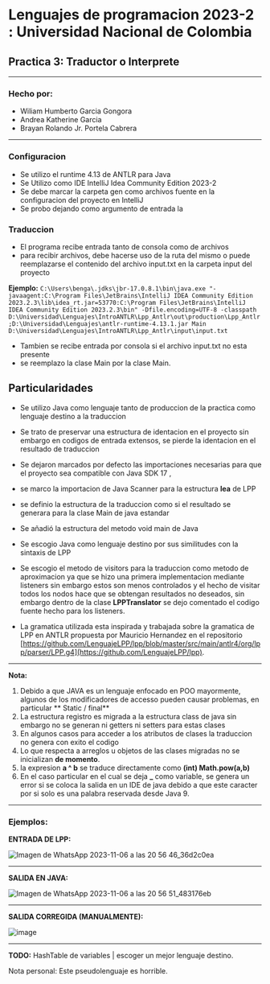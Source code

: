 # Lenguajes de programacion 2023-2 : Universidad Nacional de Colombia

## Practica 3: Traductor o Interprete

---
### Hecho por:
- Wiliam Humberto Garcia Gongora
- Andrea Katherine Garcia
- Brayan Rolando Jr. Portela Cabrera 
---

### Configuracion

- Se utilizo el runtime 4.13 de ANTLR para Java
- Se Utilizo como IDE IntelliJ Idea Community Edition 2023-2
- Se debe marcar la carpeta gen como archivos fuente en la configuracion del proyecto en IntelliJ
- Se probo dejando como argumento de entrada la 

### Traduccion

- El programa recibe entrada tanto de consola como de archivos
- para recibir archivos, debe hacerse uso de la ruta del mismo o puede reemplazarse el contenido del archivo input.txt en la carpeta input del proyecto

**Ejemplo:**
``` C:\Users\benga\.jdks\jbr-17.0.8.1\bin\java.exe "-javaagent:C:\Program Files\JetBrains\IntelliJ IDEA Community Edition 2023.2.3\lib\idea_rt.jar=53770:C:\Program Files\JetBrains\IntelliJ IDEA Community Edition 2023.2.3\bin" -Dfile.encoding=UTF-8 -classpath D:\Universidad\Lenguajes\IntroANTLR\Lpp_Antlr\out\production\Lpp_Antlr;D:\Universidad\Lenguajes\antlr-runtime-4.13.1.jar Main D:\Universidad\Lenguajes\IntroANTLR\Lpp_Antlr\input\input.txt ```

- Tambien se recibe entrada por consola si el archivo input.txt no esta presente
- se reemplazo la clase Main por la clase Main.

## Particularidades

- Se utilizo Java como lenguaje tanto de produccion de la practica como lenguaje destino a la traduccion
- Se trato de preservar una estructura de identacion en el proyecto sin embargo en codigos de entrada extensos, se pierde la identacion en el resultado de traduccion
- Se dejaron marcados por defecto las importaciones necesarias para que el proyecto sea compatible con Java SDK 17 ,
- se marco la importacion de Java Scanner para la estructura **lea** de LPP
- se definio la estructura de la traduccion como si el resultado se generara para la clase Main de java estandar
- Se añadió la estructura del metodo void main de Java
- Se escogio Java como lenguaje destino por sus similitudes con la sintaxis de LPP

- Se escogio el metodo de visitors para la traduccion como metodo de aproximacion ya que se hizo una primera implementacion mediante listeners sin embargo estos son menos controlados y el hecho de visitar todos los nodos hace que se obtengan resultados no deseados, sin embargo dentro de la clase **LPPTranslator** se dejo comentado el codigo fuente hecho para los listeners.
- La gramatica utilizada esta inspirada y trabajada sobre la gramatica de LPP en ANTLR propuesta por Mauricio Hernandez en el repositorio [https://github.com/LenguajeLPP/lpp/blob/master/src/main/antlr4/org/lpp/parser/LPP.g4](https://github.com/LenguajeLPP/lpp).
---

**Nota:**
1. Debido a que JAVA es un lenguaje enfocado en POO mayormente, algunos de los modificadores de accesso pueden causar problemas, en particular ** Static / final**
2. La estructura registro es migrada a la estructura class de java sin embargo no se generan ni getters ni setters para estas clases
3. En algunos casos para acceder a los atributos de clases la traduccion no genera con exito el codigo
4. Lo que respecta a arreglos u objetos de las clases migradas no se inicializan **de momento**.
5. la expresion **a ^ b** se traduce directamente como **(int) Math.pow(a,b)**
6. En el caso particular en el cual se deja **_** como variable, se genera un error si se coloca la salida en un IDE de java debido a que este caracter por si solo es una palabra reservada desde Java 9.
---
### Ejemplos:

**ENTRADA DE LPP:**

![Imagen de WhatsApp 2023-11-06 a las 20 56 46_36d2c0ea](https://github.com/bjportelac/Lpp_ANTLR/assets/32397114/77d8c22c-30ed-4309-bed8-045f59dffbd7)

---

**SALIDA EN JAVA:**

![Imagen de WhatsApp 2023-11-06 a las 20 56 51_483176eb](https://github.com/bjportelac/Lpp_ANTLR/assets/32397114/9c4777fe-4cf9-4143-90b0-846a592e85c8)

---

**SALIDA CORREGIDA (MANUALMENTE):**

![image](https://github.com/bjportelac/Lpp_ANTLR/assets/32397114/762019f3-8318-4901-92e2-47734100c886)

---
**TODO:** HashTable de variables | escoger un mejor lenguaje destino.








Nota personal: Este pseudolenguaje es horrible.
